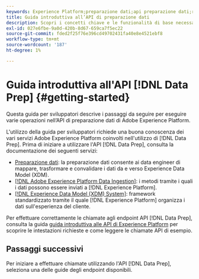 ```yaml
---
keywords: Experience Platform;preparazione dati;api preparazione dati;risoluzione dei problemi;API
title: Guida introduttiva all’API di preparazione dati
description: Scopri i concetti chiave e le funzionalità di base necessari per utilizzare gli endpoint API della preparazione dati per eseguire operazioni CRUD di base da utilizzare con Mapper.
exl-id: 027e6fbe-9a0d-420b-8d67-659ca7f5ec22
source-git-commit: fded2f25f76e396cd49702431fa40e8e4521ebf8
workflow-type: tm+mt
source-wordcount: '187'
ht-degree: 1%

---
```


# Guida introduttiva all&#39;API [!DNL Data Prep] {#getting-started}

Questa guida per sviluppatori descrive i passaggi da seguire per eseguire varie operazioni nell’API di preparazione dati di Adobe Experience Platform.

L&#39;utilizzo della guida per sviluppatori richiede una buona conoscenza dei vari servizi Adobe Experience Platform coinvolti nell&#39;utilizzo di [!DNL Data Prep]. Prima di iniziare a utilizzare l&#39;API [!DNL Data Prep], consulta la documentazione dei seguenti servizi:

- [Preparazione dati](../home.md): la preparazione dati consente ai data engineer di mappare, trasformare e convalidare i dati da e verso Experience Data Model (XDM).
- [[!DNL Adobe Experience Platform Data Ingestion]](../../ingestion/home.md): i metodi tramite i quali i dati possono essere inviati a [!DNL Experience Platform].
- [[!DNL Experience Data Model (XDM) System]](../../xdm/home.md): framework standardizzato tramite il quale [!DNL Experience Platform] organizza i dati sull&#39;esperienza del cliente.

Per effettuare correttamente le chiamate agli endpoint API [!DNL Data Prep], consulta la guida [guida introduttiva alle API di Experience Platform](../../landing/api-guide.md) per scoprire le intestazioni richieste e come leggere le chiamate API di esempio.

## Passaggi successivi

Per iniziare a effettuare chiamate utilizzando l&#39;API [!DNL Data Prep], seleziona una delle guide degli endpoint disponibili.
